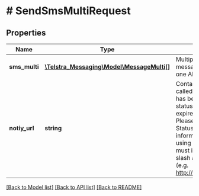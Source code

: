 # # SendSmsMultiRequest

## Properties

Name | Type | Description | Notes
------------ | ------------- | ------------- | -------------
**sms_multi** | [**\Telstra_Messaging\Model\MessageMulti[]**](MessageMulti.md) | Multiple SMS. Up to 10 messages can be sent in one API call. | [optional] 
**notiy_url** | **string** | Contains a URL that will be called once your message has been processed. The status may be delivered, expired, deleted, etc. Please refer to the Delivery Status section for more information.  If you are using a domain URL you must include the forward slash at the end of the URL (e.g. http://www.example.com/). | [optional] 

[[Back to Model list]](../../README.md#documentation-for-models) [[Back to API list]](../../README.md#documentation-for-api-endpoints) [[Back to README]](../../README.md)


